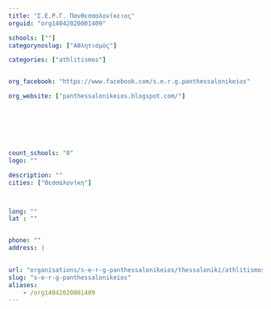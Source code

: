 ```yaml
---
title: "Σ.Ε.Ρ.Γ. Πανθεσσαλονίκειος"
orguid: "org14042020001409"

schools: [""]
categorynoslug: ["Αθλητισμός"]

categories: ["athlitismos"]


org_facebook: "https://www.facebook.com/s.e.r.g.panthessalonikeios"

org_website: ["panthessalonikeios.blogspot.com/"]







count_schools: "0"
logo: ""

description: ""
cities: ["Θεσσαλονίκη"]



long: ""
lat : ""


phone: ""
address: |
    

url: "organisations/s-e-r-g-panthessalonikeios/thessaloniki/athlitismos"
slug: "s-e-r-g-panthessalonikeios"
aliases:
    - /org14042020001409
---
```



